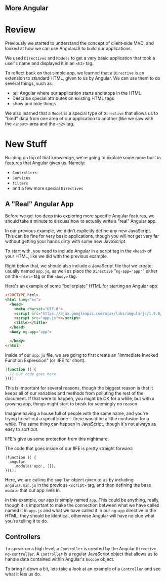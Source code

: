 More Angular
----------

# Review
Previously we started to understand the concept of client-side MVC, and looked
at how we can use AngularJS to build our applications.

We used `Directives` and `Models` to get a very basic application that took a
user's name and displayed it in an `<h2>` tag.

To reflect back on that simple app, we learned that a `Directive` is an
extension to standard HTML, given to us by Angular. We can use them to do
several things, such as:

* tell Angular where our application starts and stops in the HTML
* Describe special attributes on existing HTML tags
* show and hide things

We also learned that a `Model` is a special type of `Directive` that allows us
to "bind" data from one area of our application to another (like we saw with the
`<input>` area and the `<h2>` tag.

# New Stuff
Building on top of that knowledge, we're going to explore some more built in
features that Angular gives us. Namely:

* `Controllers`
* `Services`
* `filters`
* and a few more special `Directives`

## A "Real" Angular App
Before we get too deep into exploring more specific Angular features, we should
take a minute to discuss how to actually write a "real" Angular app.

In our previous example, we didn't explicitly define any new JavaScript. This
can be fine for very basic applications, though you will not get very far
without getting your hands dirty with some new JavaScript.

To start with, you need to include Angular in a script tag in the `<head>` of
your HTML, like we did with the previous example.

Right below that, we should also include a JavaScript file that we create,
usually named `app.js`, as well as place the `Directive` "`ng-app='app'`" either
on the `<html>` tag or the `<body>` tag.

Here's an example of some "boilerplate" HTML for starting an Angular app:

```html
<!DOCTYPE html>
<html lang="en">
  <head>
    <meta charset="UTF-8">
    <script src="https://ajax.googleapis.com/ajax/libs/angularjs/1.5.0/angular.min.js"></script> 
    <script src="app.js"></script> 
    <title></title>
  </head>
  <body ng-app="app">

  </body>
</html>
```

Inside of our `app.js` file, we are going to first create an "Immediate Invoked
Function Expression" (or IIFE for short).

```javascript
(function () {
  // our code goes here
})();
```

This is important for several reasons, though the biggest reason is that it
keeps all of our variables and methods from polluting the rest of the document.
If that were to happen, you might be OK for a while, but with a growing app,
things might start to break for seemingly no reason.

Imagine having a house full of people with the same name, and you're trying to
call out a specific one-- there would be a little confusion for a while. The
same thing can happen in JavaScript, though it's not always as easy to sort out.

IIFE's give us some protection from this nightmare.

The code that goes inside of our IIFE is pretty straight forward:

```javascipt
(function () {
  angular
    .module('app', []);
})();
```
Here, we are calling the `angular` object given to us by including
`angular.min.js` in the previous `<script>` tag, and then defining the base
`module` that our app lives in.

In this example, our app is simply named `app`. This could be anything, really,
though it is important to make the connection between what we have called named
it in `app.js` and what we have called it in our `ng-app` directive in the HTML:
they should be identical, otherwise Angular will have no clue what you're
telling it to do.

## Controllers

To speak on a high level, a `Controller` is created by the Angular `Directive`
`ng-controller`. A `Controller` is a regular JavaScript object that allows us to
handle data contained within Angular's `$scope` object.

To bring it down a bit, lets take a look at an example of a `Controller` and see
what it lets us do.


